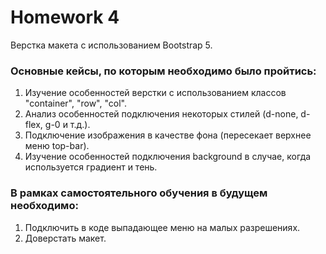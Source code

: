 # Homework 4
Верстка макета с использованием Bootstrap 5.

### Основные кейсы, по которым необходимо было пройтись:
1. Изучение особенностей верстки с использованием классов "container", "row", "col".
2. Анализ особенностей подключения некоторых стилей (d-none, d-flex, g-0 и т.д.).
3. Подключение изображения в качестве фона (пересекает верхнее меню top-bar).
4. Изучение особенностей подключения background в случае, когда используется градиент и тень.

### В рамках самостоятельного обучения в будущем необходимо:
1. Подключить в коде выпадающее меню на малых разрешениях.
2. Доверстать макет.
